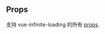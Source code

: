 ## Props

支持 vue-infinite-loading 的所有 [props](https://peachscript.github.io/vue-infinite-loading/zh/api/#%E5%B1%9E%E6%80%A7).